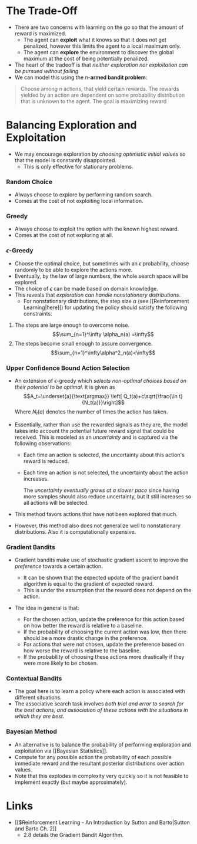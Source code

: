 # The Trade-Off
* There are two concerns with learning on the go so that the amount of reward is maximized.
	* The agent can **exploit** what it knows so that it does not get penalized, however this limits the agent to a local maximum only.
	* The agent can **explore** the environment to discover the global maximum at the cost of being potentially penalized. 
* The heart of the tradeoff is that *neither exploration nor exploitation can be pursued without failing* 
* We can model this using the $n$-**armed bandit problem**: 
> 	Choose among $n$ actions, that yield certain rewards. The rewards yielded by an action are dependent on some probability distribution that is unknown to the agent. The goal is maximizing reward

# Balancing Exploration and Exploitation
* We may encourage exploration by *choosing optimistic initial values* so that the model is constantly disappointed.
	* This is only effective for stationary problems.
### Random Choice
* Always choose to explore by performing random search.
* Comes at the cost of not exploiting local information.
### Greedy
* Always choose to exploit the option with the known highest reward.
* Comes at the cost of not exploring at all.
### $\epsilon$-Greedy
* Choose the optimal choice, but sometimes with an $\epsilon$ probability, choose randomly to be able to explore the actions more. 
* Eventually, by the law of large numbers, the whole search space will be explored.
* The choice of $\epsilon$ can be made based on domain knowledge. 
* This reveals that *exploration can handle nonstationary distributions*.
	* For nonstationary distributions, the step size $\alpha$ (see [[Reinforcement Learning|here]]) for updating the policy should satisfy the following constraints:

1. The steps are large enough to overcome noise. $$\sum_{n=1}^\infty \alpha_n(a) =\infty$$
2. The steps become small enough to assure convergence. $$\sum_{n=1}^\infty\alpha^2_n(a)<\infty$$
### Upper Confidence Bound Action Selection
* An extension of $\epsilon$-greedy which *selects non-optimal choices based on their potential to be optimal*.  It is given as $$A_t=\underset{a}{\text{argmax}} \left[ Q_t(a)+c\sqrt{\frac{\ln t}{N_t(a)}}\right]$$Where $N_t(a)$ denotes the number of times the action has taken.

* Essentially, rather than use the rewarded signals as they are, the model takes into account the potential future reward signal that could be received. This is modeled as an *uncertainty* and is captured via the following observations:
	* Each time an action is selected, the uncertainty about this action's reward is reduced.
	* Each time an action is not selected, the uncertainty about the action increases. 
	  
	  The *uncertainty eventually grows at a slower pace* since having more samples should also reduce uncertainty, but it still increases so all actions will be selected.
* This method favors actions that have not been explored that much.
* However, this method also does not generalize well to nonstationary distributions. Also it is computationally expensive.

### Gradient Bandits
* Gradient bandits make use of stochastic gradient ascent to improve the *preference* towards a certain action.
	* It can be shown that the expected update of the gradient bandit algorithm is equal to the gradient of expected reward.
	* This is under the assumption that the reward does not depend on the action.

* The idea in general is that:
	* For the chosen action, update the preference for this action based on how better the reward is relative to a baseline.
	* If the probability of choosing the current action was low, then there should be a more drastic change in the preference.
	* For actions that were not chosen, update the preference based on how worse the reward is relative to the baseline. 
	* If the probability of choosing these actions more drastically if they were more likely to be chosen.

### Contextual Bandits
* The goal here is to learn a policy where each action is associated with different situations.
* The associative search task involves *both trial and error to search for the best actions, and association of these actions with the situations in which they are best*.

### Bayesian Method
* An alternative is to balance the probability of performing exploration and exploitation via [[Bayesian Statistics]].
* Compute for any possible action the probability of each possible immediate reward and the resultant posterior distributions over action values.
* Note that this explodes in complexity very quickly so it is not feasible to implement exactly (but maybe approximately).
# Links
* [[$Reinforcement Learning - An Introduction by Sutton and Barto|Sutton and Barto Ch. 2]] 
	* 2.8 details the Gradient Bandit Algorithm.